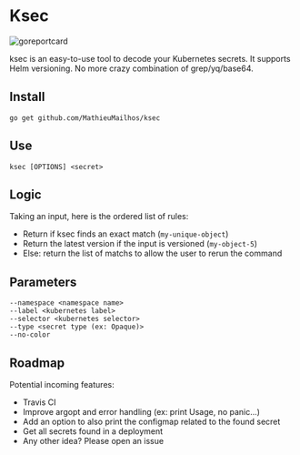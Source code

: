# Ksec

![goreportcard](https://goreportcard.com/badge/github.com/MathieuMailhos/ksec)

ksec is an easy-to-use tool to decode your Kubernetes secrets. It supports Helm versioning.
No more crazy combination of grep/yq/base64.

## Install

```
go get github.com/MathieuMailhos/ksec
```

## Use

```
ksec [OPTIONS] <secret>
```

## Logic

Taking an input, here is the ordered list of rules:
  * Return if ksec finds an exact match (`my-unique-object`)
  * Return the latest version if the input is versioned (`my-object-5`)
  * Else: return the list of matchs to allow the user to rerun the command

## Parameters

```
--namespace <namespace name>
--label <kubernetes label>
--selector <kubernetes selector>
--type <secret type (ex: Opaque)>
--no-color
```

## Roadmap

Potential incoming features:
  * Travis CI
  * Improve argopt and error handling (ex: print Usage, no panic...)
  * Add an option to also print the configmap related to the found secret
  * Get all secrets found in a deployment
  * Any other idea? Please open an issue
